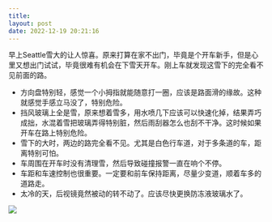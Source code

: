 ```yaml
---
title: 
layout: post
date: 2022-12-19 20:21:16
---
```


早上Seattle雪大的让人惊喜。原来打算在家不出门，毕竟是个开车新手，但是心里又想出门试试，毕竟很难有机会在下雪天开车。刚上车就发现这雪下的完全看不见前面的路。
* 方向盘特别轻，感觉一个小拇指就能随意打一圈，应该是路面滑的缘故。这种就感觉手感立马没了，特别危险。
* 挡风玻璃上全是雪，原来想着雪多，用水喷几下应该可以快速化掉，结果弄巧成拙，水混着雪把玻璃弄得特别脏，然后雨刮器怎么也刮不干净。这时候如果开车在路上特别危险。
* 雪下的大时，两边的路完全看不见。尤其是白色行车道，对于多条道的车，距离特别可怕。
* 车周围在开车时没有清理雪，然后导致碰撞报警一直在响个不停。
* 车距和车速控制也很重要。一定要和前车保持距离，尽量少变道，顺着车多的道路走。
* 太冷的天，后视镜竟然被动的转不动了。应该尽快更换防冻液玻璃水了。

![]({{site.cdnurl}}/assets/yinshui/images/posts/seattle_snow_ex_2022.jpg)  


